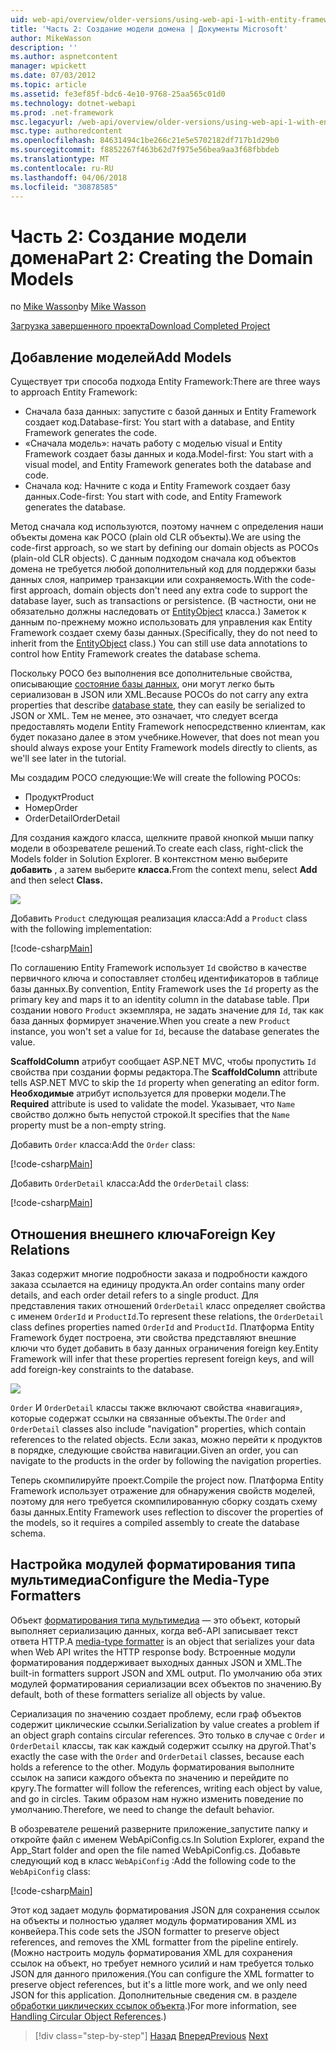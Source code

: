 ```yaml
---
uid: web-api/overview/older-versions/using-web-api-1-with-entity-framework-5/using-web-api-with-entity-framework-part-2
title: 'Часть 2: Создание модели домена | Документы Microsoft'
author: MikeWasson
description: ''
ms.author: aspnetcontent
manager: wpickett
ms.date: 07/03/2012
ms.topic: article
ms.assetid: fe3ef85f-bdc6-4e10-9768-25aa565c01d0
ms.technology: dotnet-webapi
ms.prod: .net-framework
msc.legacyurl: /web-api/overview/older-versions/using-web-api-1-with-entity-framework-5/using-web-api-with-entity-framework-part-2
msc.type: authoredcontent
ms.openlocfilehash: 84631494c1be266c21e5e5702182df717b1d29b0
ms.sourcegitcommit: f8852267f463b62d7f975e56bea9aa3f68fbbdeb
ms.translationtype: MT
ms.contentlocale: ru-RU
ms.lasthandoff: 04/06/2018
ms.locfileid: "30878585"
---
```

<a name="part-2-creating-the-domain-models"></a><span data-ttu-id="1892d-102">Часть 2: Создание модели домена</span><span class="sxs-lookup"><span data-stu-id="1892d-102">Part 2: Creating the Domain Models</span></span>
====================
<span data-ttu-id="1892d-103">по [Mike Wasson](https://github.com/MikeWasson)</span><span class="sxs-lookup"><span data-stu-id="1892d-103">by [Mike Wasson](https://github.com/MikeWasson)</span></span>

[<span data-ttu-id="1892d-104">Загрузка завершенного проекта</span><span class="sxs-lookup"><span data-stu-id="1892d-104">Download Completed Project</span></span>](http://code.msdn.microsoft.com/ASP-NET-Web-API-with-afa30545)

## <a name="add-models"></a><span data-ttu-id="1892d-105">Добавление моделей</span><span class="sxs-lookup"><span data-stu-id="1892d-105">Add Models</span></span>

<span data-ttu-id="1892d-106">Существует три способа подхода Entity Framework:</span><span class="sxs-lookup"><span data-stu-id="1892d-106">There are three ways to approach Entity Framework:</span></span>

- <span data-ttu-id="1892d-107">Сначала база данных: запустите с базой данных и Entity Framework создает код.</span><span class="sxs-lookup"><span data-stu-id="1892d-107">Database-first: You start with a database, and Entity Framework generates the code.</span></span>
- <span data-ttu-id="1892d-108">«Сначала модель»: начать работу с моделью visual и Entity Framework создает базы данных и кода.</span><span class="sxs-lookup"><span data-stu-id="1892d-108">Model-first: You start with a visual model, and Entity Framework generates both the database and code.</span></span>
- <span data-ttu-id="1892d-109">Сначала код: Начните с кода и Entity Framework создает базу данных.</span><span class="sxs-lookup"><span data-stu-id="1892d-109">Code-first: You start with code, and Entity Framework generates the database.</span></span>

<span data-ttu-id="1892d-110">Метод сначала код используются, поэтому начнем с определения наши объекты домена как POCO (plain old CLR объекты).</span><span class="sxs-lookup"><span data-stu-id="1892d-110">We are using the code-first approach, so we start by defining our domain objects as POCOs (plain-old CLR objects).</span></span> <span data-ttu-id="1892d-111">С данным подходом сначала код объектов домена не требуется любой дополнительный код для поддержки базы данных слоя, например транзакции или сохраняемость.</span><span class="sxs-lookup"><span data-stu-id="1892d-111">With the code-first approach, domain objects don't need any extra code to support the database layer, such as transactions or persistence.</span></span> <span data-ttu-id="1892d-112">(В частности, они не обязательно должны наследовать от [EntityObject](https://msdn.microsoft.com/library/system.data.objects.dataclasses.entityobject.aspx) класса.) Заметок к данным по-прежнему можно использовать для управления как Entity Framework создает схему базы данных.</span><span class="sxs-lookup"><span data-stu-id="1892d-112">(Specifically, they do not need to inherit from the [EntityObject](https://msdn.microsoft.com/library/system.data.objects.dataclasses.entityobject.aspx) class.) You can still use data annotations to control how Entity Framework creates the database schema.</span></span>

<span data-ttu-id="1892d-113">Поскольку POCO без выполнения все дополнительные свойства, описывающие [состояние базы данных](https://msdn.microsoft.com/library/system.data.entitystate.aspx), они могут легко быть сериализован в JSON или XML.</span><span class="sxs-lookup"><span data-stu-id="1892d-113">Because POCOs do not carry any extra properties that describe [database state](https://msdn.microsoft.com/library/system.data.entitystate.aspx), they can easily be serialized to JSON or XML.</span></span> <span data-ttu-id="1892d-114">Тем не менее, это означает, что следует всегда предоставлять модели Entity Framework непосредственно клиентам, как будет показано далее в этом учебнике.</span><span class="sxs-lookup"><span data-stu-id="1892d-114">However, that does not mean you should always expose your Entity Framework models directly to clients, as we'll see later in the tutorial.</span></span>

<span data-ttu-id="1892d-115">Мы создадим POCO следующие:</span><span class="sxs-lookup"><span data-stu-id="1892d-115">We will create the following POCOs:</span></span>

- <span data-ttu-id="1892d-116">Продукт</span><span class="sxs-lookup"><span data-stu-id="1892d-116">Product</span></span>
- <span data-ttu-id="1892d-117">Номер</span><span class="sxs-lookup"><span data-stu-id="1892d-117">Order</span></span>
- <span data-ttu-id="1892d-118">OrderDetail</span><span class="sxs-lookup"><span data-stu-id="1892d-118">OrderDetail</span></span>

<span data-ttu-id="1892d-119">Для создания каждого класса, щелкните правой кнопкой мыши папку модели в обозревателе решений.</span><span class="sxs-lookup"><span data-stu-id="1892d-119">To create each class, right-click the Models folder in Solution Explorer.</span></span> <span data-ttu-id="1892d-120">В контекстном меню выберите **добавить** , а затем выберите **класса.**</span><span class="sxs-lookup"><span data-stu-id="1892d-120">From the context menu, select **Add** and then select **Class.**</span></span>

![](using-web-api-with-entity-framework-part-2/_static/image1.png)

<span data-ttu-id="1892d-121">Добавить `Product` следующая реализация класса:</span><span class="sxs-lookup"><span data-stu-id="1892d-121">Add a `Product` class with the following implementation:</span></span>

[!code-csharp[Main](using-web-api-with-entity-framework-part-2/samples/sample1.cs)]

<span data-ttu-id="1892d-122">По соглашению Entity Framework использует `Id` свойство в качестве первичного ключа и сопоставляет столбец идентификаторов в таблице базы данных.</span><span class="sxs-lookup"><span data-stu-id="1892d-122">By convention, Entity Framework uses the `Id` property as the primary key and maps it to an identity column in the database table.</span></span> <span data-ttu-id="1892d-123">При создании нового `Product` экземпляра, не задать значение для `Id`, так как база данных формирует значение.</span><span class="sxs-lookup"><span data-stu-id="1892d-123">When you create a new `Product` instance, you won't set a value for `Id`, because the database generates the value.</span></span>

<span data-ttu-id="1892d-124">**ScaffoldColumn** атрибут сообщает ASP.NET MVC, чтобы пропустить `Id` свойства при создании формы редактора.</span><span class="sxs-lookup"><span data-stu-id="1892d-124">The **ScaffoldColumn** attribute tells ASP.NET MVC to skip the `Id` property when generating an editor form.</span></span> <span data-ttu-id="1892d-125">**Необходимые** атрибут используется для проверки модели.</span><span class="sxs-lookup"><span data-stu-id="1892d-125">The **Required** attribute is used to validate the model.</span></span> <span data-ttu-id="1892d-126">Указывает, что `Name` свойство должно быть непустой строкой.</span><span class="sxs-lookup"><span data-stu-id="1892d-126">It specifies that the `Name` property must be a non-empty string.</span></span>

<span data-ttu-id="1892d-127">Добавить `Order` класса:</span><span class="sxs-lookup"><span data-stu-id="1892d-127">Add the `Order` class:</span></span>

[!code-csharp[Main](using-web-api-with-entity-framework-part-2/samples/sample2.cs)]

<span data-ttu-id="1892d-128">Добавить `OrderDetail` класса:</span><span class="sxs-lookup"><span data-stu-id="1892d-128">Add the `OrderDetail` class:</span></span>

[!code-csharp[Main](using-web-api-with-entity-framework-part-2/samples/sample3.cs)]

## <a name="foreign-key-relations"></a><span data-ttu-id="1892d-129">Отношения внешнего ключа</span><span class="sxs-lookup"><span data-stu-id="1892d-129">Foreign Key Relations</span></span>

<span data-ttu-id="1892d-130">Заказ содержит многие подробности заказа и подробности каждого заказа ссылается на единицу продукта.</span><span class="sxs-lookup"><span data-stu-id="1892d-130">An order contains many order details, and each order detail refers to a single product.</span></span> <span data-ttu-id="1892d-131">Для представления таких отношений `OrderDetail` класс определяет свойства с именем `OrderId` и `ProductId`.</span><span class="sxs-lookup"><span data-stu-id="1892d-131">To represent these relations, the `OrderDetail` class defines properties named `OrderId` and `ProductId`.</span></span> <span data-ttu-id="1892d-132">Платформа Entity Framework будет построена, эти свойства представляют внешние ключи что будет добавить в базу данных ограничения foreign key.</span><span class="sxs-lookup"><span data-stu-id="1892d-132">Entity Framework will infer that these properties represent foreign keys, and will add foreign-key constraints to the database.</span></span>

![](using-web-api-with-entity-framework-part-2/_static/image2.png)

<span data-ttu-id="1892d-133">`Order` И `OrderDetail` классы также включают свойства «навигация», которые содержат ссылки на связанные объекты.</span><span class="sxs-lookup"><span data-stu-id="1892d-133">The `Order` and `OrderDetail` classes also include "navigation" properties, which contain references to the related objects.</span></span> <span data-ttu-id="1892d-134">Если заказ, можно перейти к продуктов в порядке, следующие свойства навигации.</span><span class="sxs-lookup"><span data-stu-id="1892d-134">Given an order, you can navigate to the products in the order by following the navigation properties.</span></span>

<span data-ttu-id="1892d-135">Теперь скомпилируйте проект.</span><span class="sxs-lookup"><span data-stu-id="1892d-135">Compile the project now.</span></span> <span data-ttu-id="1892d-136">Платформа Entity Framework использует отражение для обнаружения свойств моделей, поэтому для него требуется скомпилированную сборку создать схему базы данных.</span><span class="sxs-lookup"><span data-stu-id="1892d-136">Entity Framework uses reflection to discover the properties of the models, so it requires a compiled assembly to create the database schema.</span></span>

## <a name="configure-the-media-type-formatters"></a><span data-ttu-id="1892d-137">Настройка модулей форматирования типа мультимедиа</span><span class="sxs-lookup"><span data-stu-id="1892d-137">Configure the Media-Type Formatters</span></span>

<span data-ttu-id="1892d-138">Объект [форматирования типа мультимедиа](../../formats-and-model-binding/media-formatters.md) — это объект, который выполняет сериализацию данных, когда веб-API записывает текст ответа HTTP.</span><span class="sxs-lookup"><span data-stu-id="1892d-138">A [media-type formatter](../../formats-and-model-binding/media-formatters.md) is an object that serializes your data when Web API writes the HTTP response body.</span></span> <span data-ttu-id="1892d-139">Встроенные модули форматирования поддерживает выходных данных JSON и XML.</span><span class="sxs-lookup"><span data-stu-id="1892d-139">The built-in formatters support JSON and XML output.</span></span> <span data-ttu-id="1892d-140">По умолчанию оба этих модулей форматирования сериализации всех объектов по значению.</span><span class="sxs-lookup"><span data-stu-id="1892d-140">By default, both of these formatters serialize all objects by value.</span></span>

<span data-ttu-id="1892d-141">Сериализация по значению создает проблему, если граф объектов содержит циклические ссылки.</span><span class="sxs-lookup"><span data-stu-id="1892d-141">Serialization by value creates a problem if an object graph contains circular references.</span></span> <span data-ttu-id="1892d-142">Это только в случае с `Order` и `OrderDetail` классы, так как каждый содержит ссылку на другой.</span><span class="sxs-lookup"><span data-stu-id="1892d-142">That's exactly the case with the `Order` and `OrderDetail` classes, because each holds a reference to the other.</span></span> <span data-ttu-id="1892d-143">Модуль форматирования выполните ссылок на записи каждого объекта по значению и перейдите по кругу.</span><span class="sxs-lookup"><span data-stu-id="1892d-143">The formatter will follow the references, writing each object by value, and go in circles.</span></span> <span data-ttu-id="1892d-144">Таким образом нам нужно изменить поведение по умолчанию.</span><span class="sxs-lookup"><span data-stu-id="1892d-144">Therefore, we need to change the default behavior.</span></span>

<span data-ttu-id="1892d-145">В обозревателе решений разверните приложение\_запустите папку и откройте файл с именем WebApiConfig.cs.</span><span class="sxs-lookup"><span data-stu-id="1892d-145">In Solution Explorer, expand the App\_Start folder and open the file named WebApiConfig.cs.</span></span> <span data-ttu-id="1892d-146">Добавьте следующий код в класс `WebApiConfig` :</span><span class="sxs-lookup"><span data-stu-id="1892d-146">Add the following code to the `WebApiConfig` class:</span></span>

[!code-csharp[Main](using-web-api-with-entity-framework-part-2/samples/sample4.cs?highlight=11)]

<span data-ttu-id="1892d-147">Этот код задает модуль форматирования JSON для сохранения ссылок на объекты и полностью удаляет модуль форматирования XML из конвейера.</span><span class="sxs-lookup"><span data-stu-id="1892d-147">This code sets the JSON formatter to preserve object references, and removes the XML formatter from the pipeline entirely.</span></span> <span data-ttu-id="1892d-148">(Можно настроить модуль форматирования XML для сохранения ссылок на объект, но требует немного усилий и нам требуется только JSON для данного приложения.</span><span class="sxs-lookup"><span data-stu-id="1892d-148">(You can configure the XML formatter to preserve object references, but it's a little more work, and we only need JSON for this application.</span></span> <span data-ttu-id="1892d-149">Дополнительные сведения см. в разделе [обработки циклических ссылок объекта](../../formats-and-model-binding/json-and-xml-serialization.md#handling_circular_object_references).)</span><span class="sxs-lookup"><span data-stu-id="1892d-149">For more information, see [Handling Circular Object References](../../formats-and-model-binding/json-and-xml-serialization.md#handling_circular_object_references).)</span></span>

> [!div class="step-by-step"]
> <span data-ttu-id="1892d-150">[Назад](using-web-api-with-entity-framework-part-1.md)
> [Вперед](using-web-api-with-entity-framework-part-3.md)</span><span class="sxs-lookup"><span data-stu-id="1892d-150">[Previous](using-web-api-with-entity-framework-part-1.md)
[Next](using-web-api-with-entity-framework-part-3.md)</span></span>

